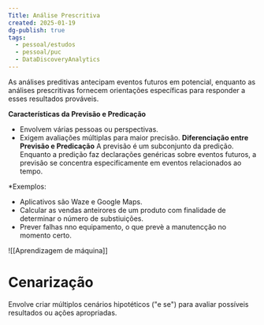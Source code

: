 ```yaml
---
Title: Análise Prescritiva
created: 2025-01-19
dg-publish: true
tags:
  - pessoal/estudos
  - pessoal/puc
  - DataDiscoveryAnalytics
---
```

As análises preditivas antecipam eventos futuros em potencial, enquanto as análises prescritivas fornecem orientações específicas para responder a esses resultados prováveis.

**Características da Previsão e Predicação**
* Envolvem várias pessoas ou perspectivas.
* Exigem avaliações múltiplas para maior precisão.
**Diferenciação entre Previsão e Predicação**
A previsão é um subconjunto da predição. Enquanto a predição faz declarações genéricas sobre eventos futuros, a previsão se concentra especificamente em eventos relacionados ao tempo.

*Exemplos:
- Aplicativos são Waze e Google Maps.
- Calcular as vendas anteirores de um produto com finalidade de determinar o número de substiuições.
- Prever falhas nno equipamento, o que prevè a manutencção no momento certo.

![[Aprendizagem de máquina]]

# Cenarização
Envolve criar múltiplos cenários hipotéticos ("e se") para avaliar possíveis resultados ou ações apropriadas.